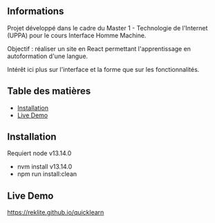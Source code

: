 ## Informations

Projet développé dans le cadre du Master 1 - Technologie de l'Internet (UPPA) pour le cours Interface Homme Machine.

Objectif : réaliser un site en React permettant l'apprentissage en autoformation d'une langue.

Intérêt ici plus sur l'interface et la forme que sur les fonctionnalités.

## Table des matières

* [Installation](#installation)
* [Live Demo](#live-demo)

## Installation

Requiert node v13.14.0
- nvm install v13.14.0
- npm run install:clean

## Live Demo
<https://reklite.github.io/quicklearn>

